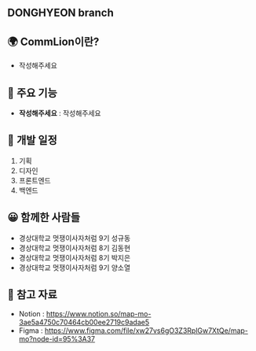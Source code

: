 ## DONGHYEON branch

## 🌍 CommLion이란?

- 작성해주세요
  <br>

## 📌 주요 기능

- **작성해주세요** : 작성해주세요
  <br>

## 📆 개발 일정

1. 기획
2. 디자인
3. 프론트엔드
4. 백엔드
   <br>

## 😀 함께한 사람들

- 경상대학교 멋쟁이사자처럼 9기 성규동
- 경상대학교 멋쟁이사자처럼 8기 김동현
- 경상대학교 멋쟁이사자처럼 8기 박지은
- 경상대학교 멋쟁이사자처럼 9기 양소열
  <br>

## 📗 참고 자료

- Notion : https://www.notion.so/map-mo-3ae5a4750c70464cb00ee2719c9adae5
- Figma : https://www.figma.com/file/xw27vs6gO3Z3RplGw7XtQe/map-mo?node-id=95%3A37

